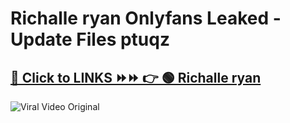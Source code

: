 
 # Richalle ryan Onlyfans Leaked - Update Files ptuqz

## <h2><a href="https://clipsfans.com/Richalle_ryan&ref=git">🔗 Click to LINKS ⏩⏩ 👉 🟢 Richalle ryan </a></h2>

<a href="https://clipsfans.com/Richalle_ryan&ref=git" rel="nofollow" data-target="animated-image.originalLink"><img src="https://i.ibb.co.com/xMMVF88/686577567.gif" alt="Viral Video Original" style="max-width: 100%; display: inline-block;" data-target="animated-image.originalImage"></a>

